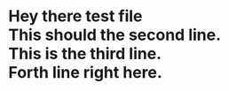 # Hey there test file<br>This should the second line.<br>This is the third line.<br>Forth line right here.